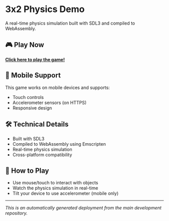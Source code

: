 # 3x2 Physics Demo

A real-time physics simulation built with SDL3 and compiled to WebAssembly.

## 🎮 Play Now

**[Click here to play the game!](https://rebroad.github.io/androidballs/)**

## 📱 Mobile Support

This game works on mobile devices and supports:
- Touch controls
- Accelerometer sensors (on HTTPS)
- Responsive design

## 🛠️ Technical Details

- Built with SDL3
- Compiled to WebAssembly using Emscripten
- Real-time physics simulation
- Cross-platform compatibility

## 🎯 How to Play

- Use mouse/touch to interact with objects
- Watch the physics simulation in real-time
- Tilt your device to use accelerometer (mobile only)

---

*This is an automatically generated deployment from the main development repository.*
